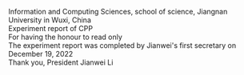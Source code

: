Information and Computing Sciences, school of science, Jiangnan University in Wuxi, China  
Experiment report of CPP  
For having the honour to read only  
The experiment report was completed by Jianwei's first secretary on December 19, 2022  
Thank you, President Jianwei Li
